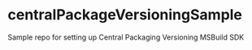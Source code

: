 # centralPackageVersioningSample
Sample repo for setting up Central Packaging Versioning MSBuild SDK
